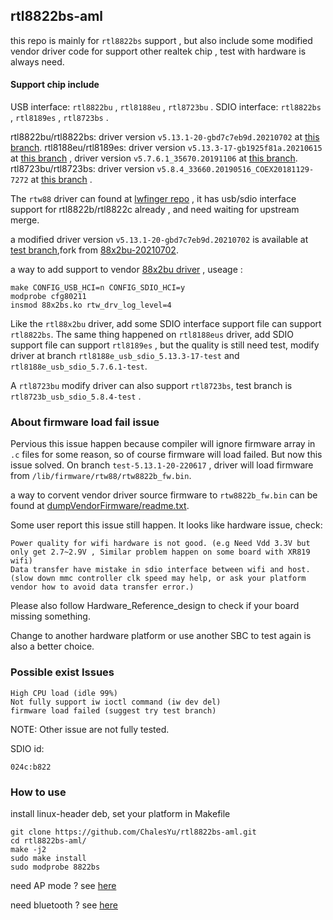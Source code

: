 
## rtl8822bs-aml

this repo is mainly for `rtl8822bs` support , but also include some modified vendor driver code for support other realtek chip , test with hardware is always need.

#### Support chip include

USB interface: `rtl8822bu` , `rtl8188eu` , `rtl8723bu` .
SDIO interface: `rtl8822bs` , `rtl8189es` , `rtl8723bs` .

rtl8822bu/rtl8822bs: driver version `v5.13.1-20-gbd7c7eb9d.20210702` at [this branch](https://gitlab.com/ChalesYu/rtl8822bs-aml/tree/test-5.13.1-20-230201).
rtl8188eu/rtl8189es: driver version `v5.13.3-17-gb1925f81a.20210615` at [this branch](https://gitlab.com/ChalesYu/rtl8822bs-aml/tree/rtl8188e_usb_sdio_5.13.3-17-test) , driver version `v5.7.6.1_35670.20191106` at [this branch](https://gitlab.com/ChalesYu/rtl8822bs-aml/tree/rtl8188e_usb_sdio_5.7.6.1-test).
rtl8723bu/rtl8723bs: driver version `v5.8.4_33660.20190516_COEX20181129-7272` at [this branch](https://gitlab.com/ChalesYu/rtl8822bs-aml/tree/rtl8723b_usb_sdio_5.8.4-test) .

The `rtw88` driver can found at [lwfinger repo](https://github.com/lwfinger/rtw88) , it has usb/sdio interface support for rtl8822b/rtl8822c already , and need waiting for upstream merge.



a modified driver version `v5.13.1-20-gbd7c7eb9d.20210702` is available at [test branch](https://github.com/ChalesYu/rtl8822bs-aml/tree/test-5.13.1-20-230201),fork from [88x2bu-20210702](https://github.com/morrownr/88x2bu-20210702).

a way to add support to vendor [88x2bu driver](https://gitlab.com/ChalesYu/rtl8822bs-aml/tree/test-5.13.1-20-230201) , useage :

```
make CONFIG_USB_HCI=n CONFIG_SDIO_HCI=y
modprobe cfg80211
insmod 88x2bs.ko rtw_drv_log_level=4
```

Like the `rtl88x2bu` driver, add some SDIO interface support file can support `rtl8822bs`. The same thing happened on `rtl8188eus` driver, add SDIO support file can support `rtl8189es` , but the quality is still need test, modify driver at branch `rtl8188e_usb_sdio_5.13.3-17-test` and `rtl8188e_usb_sdio_5.7.6.1-test`.

A `rtl8723bu` modify driver can also support `rtl8723bs`, test branch is `rtl8723b_usb_sdio_5.8.4-test` .

### About firmware load fail issue

Pervious this issue happen because compiler will ignore firmware array in `.c` files for some reason,
 so of course firmware will load failed. But now this issue solved. On branch `test-5.13.1-20-220617` , driver will load firmware from `/lib/firmware/rtw88/rtw8822b_fw.bin`.

a way to corvent vendor driver source firmware to `rtw8822b_fw.bin` can be found at [dumpVendorFirmware/readme.txt](https://github.com/ChalesYu/rtl8822bs-aml/tree/master/dumpVendorFirmware/).

Some user report this issue still happen. It looks like hardware issue, check:

```
Power quality for wifi hardware is not good. (e.g Need Vdd 3.3V but only get 2.7~2.9V , Similar problem happen on some board with XR819 wifi)
Data transfer have mistake in sdio interface between wifi and host. (slow down mmc controller clk speed may help, or ask your platform vendor how to avoid data transfer error.)
```

Please also follow Hardware_Reference_design to check if your board missing something.

Change to another hardware platform or use another SBC to test again is also a better choice.

### Possible exist Issues

```
High CPU load (idle 99%)
Not fully support iw ioctl command (iw dev del)
firmware load failed (suggest try test branch)
```

NOTE: Other issue are not fully tested.

SDIO id:

```
024c:b822
```

### How to use

install linux-header deb, set your platform in Makefile

```
git clone https://github.com/ChalesYu/rtl8822bs-aml.git
cd rtl8822bs-aml/
make -j2
sudo make install
sudo modprobe 8822bs
```

need AP mode ?   see [here](https://github.com/ChalesYu/rtl8822bs-aml/tree/master/getAP)

need bluetooth ? see [here](https://github.com/ChalesYu/rtl8822bs-aml/tree/master/bluetooth)
